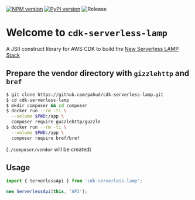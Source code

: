 
[![NPM version](https://badge.fury.io/js/cdk-serverless-lamp.svg)](https://badge.fury.io/js/eks-spot-blocks)
[![PyPI version](https://badge.fury.io/py/cdk-serverless-lamp.svg)](https://badge.fury.io/py/eks-spot-blocks)
![Release](https://github.com/pahud/cdk-serverless-lamp/workflows/Release/badge.svg)

# Welcome to `cdk-serverless-lamp`

A JSII construct library for AWS CDK to build the [New Serverless LAMP Stack](https://aws.amazon.com/tw/blogs/compute/introducing-the-new-serverless-lamp-stack/)


## Prepare the vendor directory with `gizzlehttp` and `bref`

```bash
$ git clone https://github.com/pahud/cdk-serverless-lamp.git
$ cd cdk-serverless-lamp
$ mkdir composer && cd composer
$ docker run --rm -ti \
  --volume $PWD:/app \
  composer require guzzlehttp/guzzle
$ docker run --rm -ti \
  --volume $PWD:/app \
  composer require bref/bref
```
(`./composer/vendor` will be created)

## Usage

```ts
import { ServerlessApi } from 'cdk-serverless-lamp';

new ServerlessApi(this, 'API');
```
